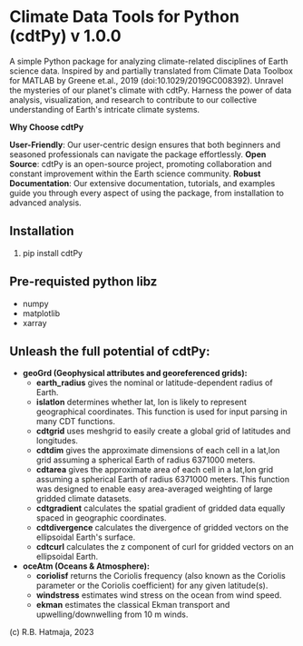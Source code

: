 # Climate Data Tools for Python (cdtPy) v 1.0.0

A simple Python package for analyzing climate-related disciplines of Earth science data. 
Inspired by and partially translated from Climate Data Toolbox for MATLAB by Greene et.al., 2019 (doi:10.1029/2019GC008392). 
Unravel the mysteries of our planet's climate with cdtPy. 
Harness the power of data analysis, visualization, and research to contribute to our collective understanding of Earth's intricate climate systems. 

**Why Choose cdtPy**

**User-Friendly**: Our user-centric design ensures that both beginners and seasoned professionals can navigate the package effortlessly.
**Open Source**: cdtPy is an open-source project, promoting collaboration and constant improvement within the Earth science community.
**Robust Documentation**: Our extensive documentation, tutorials, and examples guide you through every aspect of using the package, from installation to advanced analysis.

## Installation
1. pip install cdtPy

## Pre-requisted python libz
- numpy
- matplotlib
- xarray

## Unleash the full potential of cdtPy:
- **geoGrd (Geophysical attributes and georeferenced grids):**
  - **earth_radius** gives the nominal or latitude-dependent radius of Earth.
  - **islatlon** determines whether lat, lon is likely to represent geographical coordinates. This function is used for input parsing in many CDT functions.
  - **cdtgrid** uses meshgrid to easily create a global grid of latitudes and longitudes.
  - **cdtdim** gives the approximate dimensions of each cell in a lat,lon grid assuming a spherical Earth of radius 6371000 meters.
  - **cdtarea** gives the approximate area of each cell in a lat,lon grid assuming a spherical Earth of radius 6371000 meters. This function was designed to enable easy area-averaged weighting of large gridded climate datasets.
  - **cdtgradient** calculates the spatial gradient of gridded data equally spaced in geographic coordinates.
  - **cdtdivergence** calculates the divergence of gridded vectors on the ellipsoidal Earth's surface.
  - **cdtcurl** calculates the z component of curl for gridded vectors on an ellipsoidal Earth.
- **oceAtm (Oceans & Atmosphere):**
  - **coriolisf** returns the Coriolis frequency (also known as the Coriolis parameter or the Coriolis coefficient) for any given latitude(s).
  - **windstress** estimates wind stress on the ocean from wind speed.
  - **ekman** estimates the classical Ekman transport and upwelling/downwelling from 10 m winds.
  
(c) R.B. Hatmaja, 2023
